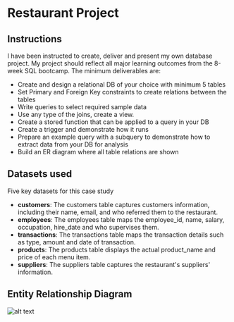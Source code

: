 # Restaurant Project

## Instructions
I have been instructed to create, deliver and present my own database project. My project should reflect all major learning outcomes from the 8-week SQL bootcamp. The minimum deliverables are:
- Create and design a relational DB of your choice with minimum 5 tables
- Set Primary and Foreign Key constraints to create relations between the tables
- Write queries to select required sample data
- Use any type of the joins, create a view.
- Create a stored function that can be applied to a query in your DB
- Create a trigger and demonstrate how it runs
- Prepare an example query with a subquery to demonstrate how to extract data from your DB for analysis
- Build an ER diagram where all table relations are shown


## Datasets used
Five key datasets for this case study
- <strong>customers</strong>: The customers table captures customers information, including their name, email, and who referred them to the restaurant.
- <strong>employees</strong>: The employees table maps the employee_id, name, salary, occupation, hire_date and who supervises them.
- <strong>transactions</strong>: The transactions table maps the transaction details such as type, amount and date of transaction.
- <strong>products</strong>: The products table displays the actual product_name and price of each menu item.
- <strong>suppliers</strong>: The suppliers table captures the restaurant's suppliers' information.

## Entity Relationship Diagram
![alt text](https://github.com/tidimatthias/sql-restaurant-project/blob/main/restaurant%20EER%20Diagram.png)
